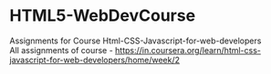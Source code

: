 # HTML5-WebDevCourse
Assignments for Course Html-CSS-Javascript-for-web-developers  
All assignments of course -  https://in.coursera.org/learn/html-css-javascript-for-web-developers/home/week/2
